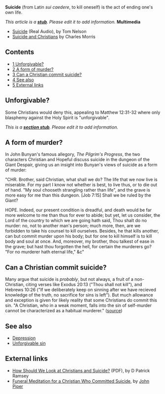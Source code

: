 **Suicide** (from Latin *sui caedere*, to kill oneself) is the act
of ending one's own life.

*This article is a **[stub](http://www.theopedia.com/Category:Theopedia_stubs "Category:Theopedia stubs")**. Please edit it to add information.*
**Multimedia**

-   [Suicide](http://dentonbible.org/realaudio/728-030297-SUICIDE.rm)
    (Real Audio), by Tom Nelson
-   [Suicide and Christians](http://www.haventoday.org/prevbroadcast/539)
    by Charles Morris

## Contents

-   [1 Unforgivable?](#Unforgivable.3F)
-   [2 A form of murder?](#A_form_of_murder.3F)
-   [3 Can a Christian commit suicide?](#Can_a_Christian_commit_suicide.3F)
-   [4 See also](#See_also)
-   [5 External links](#External_links)

## Unforgivable?

Some Christians would deny this, appealing to Matthew 12:31-32
where only blasphemy against the Holy Spirit is "unforgivable".

*This is a **[section stub](http://www.theopedia.com/Category:Theopedia_sectionstubs "Category:Theopedia sectionstubs")**. Please edit it to add information.*
## A form of murder?

In John Bunyan's famous allegory, *The Pilgrim's Progress*, the two
characters Christian and Hopeful discuss suicide in the dungeon of
the Giant Despair, giving us an insight into Bunyan's views of
suicide as a form of murder:

"CHR. Brother, said Christian, what shall we do? The life that we
now live is miserable. For my part I know not whether is best, to
live thus, or to die out of hand. "My soul chooseth strangling
rather than life", and the grave is more easy for me than this
dungeon. [Job 7:15] Shall we be ruled by the Giant?

HOPE. Indeed, our present condition is dreadful, and death would be
far more welcome to me than thus for ever to abide; but yet, let us
consider, the Lord of the country to which we are going hath said,
Thou shalt do no murder: no, not to another man's person; much
more, then, are we forbidden to take his counsel to kill ourselves.
Besides, he that kills another, can but commit murder upon his
body; but for one to kill himself is to kill body and soul at once.
And, moreover, my brother, thou talkest of ease in the grave; but
hast thou forgotten the hell, for certain the murderers go? "For no
murderer hath eternal life," &c"

## Can a Christian commit suicide?

Many argue that suicide is *probably*, but not always, a fruit of a
non-Christian, citing verses like Exodus 20:13 ("Thou shall not
kill"), and Hebrews 10:26 ("If we deliberately keep on sinning
after we have recieved knowledge of the truth, no sacrifice for
sins is left"). But much allowance and exception is given for
likely reality that some Christians do commit this sin. "A
Christian, who in a weak moment, falls into the sin of self-murder
cannot be characterized as a habitual murderer."
([source](http://www.christianity.com/partner/Article_Display_Page/0,,PTID23682%7CCHID125043%7CCIID1608572,00.html))

## See also

-   [Depression](Depression "Depression")
-   [Unforgivable sin](Unforgivable_sin "Unforgivable sin")

## External links

-   [How Should We Look at Christians and Suicide?](http://www.christopc.org/resources/How+Should+We+Look+at+Christians+and+Suicide.pdf)
    (PDF), by D Patrick Ramsey
-   [Funeral Meditation for a Christian Who Committed Suicide](http://www.desiringgod.org/ResourceLibrary/Sermons/ByDate/1988/1686_Funeral_Meditation_for_a_Christian_Who_Committed_Suicide_1988/),
    by [John Piper](John_Piper "John Piper")



